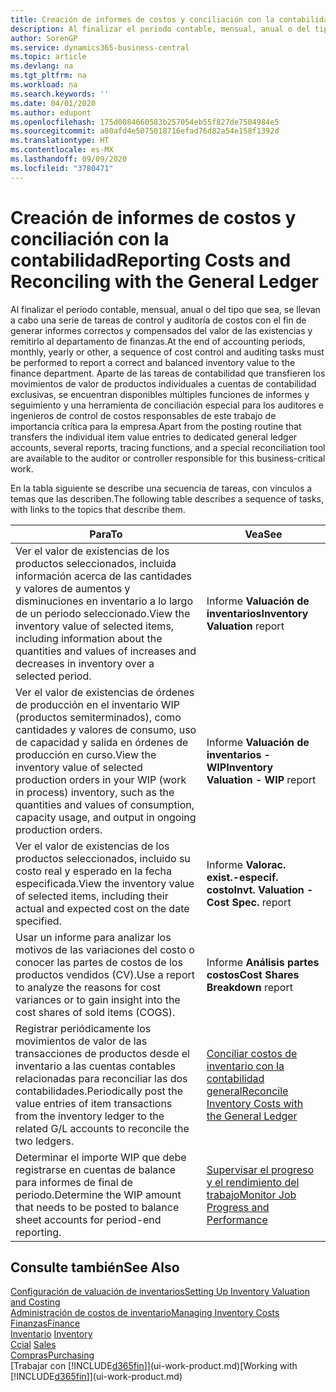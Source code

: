 ```yaml
---
title: Creación de informes de costos y conciliación con la contabilidad | Documentos de Microsoft
description: Al finalizar el periodo contable, mensual, anual o del tipo que sea, se llevan a cabo una serie de tareas de control y auditoría de costos con el fin de generar informes correctos y compensados del valor de las existencias y remitirlo al departamento de finanzas. Aparte de las tareas de contabilidad que transfieren los movimientos de valor de productos individuales a cuentas de contabilidad exclusivas, se encuentran disponibles múltiples funciones de informes y seguimiento y una herramienta de conciliación especial para los auditores e ingenieros de control de costos responsables de este trabajo de importancia crítica para la empresa.
author: SorenGP
ms.service: dynamics365-business-central
ms.topic: article
ms.devlang: na
ms.tgt_pltfrm: na
ms.workload: na
ms.search.keywords: ''
ms.date: 04/01/2020
ms.author: edupont
ms.openlocfilehash: 175d0084660583b257054eb55f827de7504984e5
ms.sourcegitcommit: a80afd4e5075018716efad76d82a54e158f1392d
ms.translationtype: HT
ms.contentlocale: es-MX
ms.lasthandoff: 09/09/2020
ms.locfileid: "3780471"
---
```

# <a name="reporting-costs-and-reconciling-with-the-general-ledger"></a><span data-ttu-id="3b9b1-104">Creación de informes de costos y conciliación con la contabilidad</span><span class="sxs-lookup"><span data-stu-id="3b9b1-104">Reporting Costs and Reconciling with the General Ledger</span></span>
<span data-ttu-id="3b9b1-105">Al finalizar el periodo contable, mensual, anual o del tipo que sea, se llevan a cabo una serie de tareas de control y auditoría de costos con el fin de generar informes correctos y compensados del valor de las existencias y remitirlo al departamento de finanzas.</span><span class="sxs-lookup"><span data-stu-id="3b9b1-105">At the end of accounting periods, monthly, yearly or other, a sequence of cost control and auditing tasks must be performed to report a correct and balanced inventory value to the finance department.</span></span> <span data-ttu-id="3b9b1-106">Aparte de las tareas de contabilidad que transfieren los movimientos de valor de productos individuales a cuentas de contabilidad exclusivas, se encuentran disponibles múltiples funciones de informes y seguimiento y una herramienta de conciliación especial para los auditores e ingenieros de control de costos responsables de este trabajo de importancia crítica para la empresa.</span><span class="sxs-lookup"><span data-stu-id="3b9b1-106">Apart from the posting routine that transfers the individual item value entries to dedicated general ledger accounts, several reports, tracing functions, and a special reconciliation tool are available to the auditor or controller responsible for this business-critical work.</span></span>  

 <span data-ttu-id="3b9b1-107">En la tabla siguiente se describe una secuencia de tareas, con vínculos a temas que las describen.</span><span class="sxs-lookup"><span data-stu-id="3b9b1-107">The following table describes a sequence of tasks, with links to the topics that describe them.</span></span>   

|<span data-ttu-id="3b9b1-108">**Para**</span><span class="sxs-lookup"><span data-stu-id="3b9b1-108">**To**</span></span>|<span data-ttu-id="3b9b1-109">**Vea**</span><span class="sxs-lookup"><span data-stu-id="3b9b1-109">**See**</span></span>|  
|------------|-------------|  
|<span data-ttu-id="3b9b1-110">Ver el valor de existencias de los productos seleccionados, incluida información acerca de las cantidades y valores de aumentos y disminuciones en inventario a lo largo de un periodo seleccionado.</span><span class="sxs-lookup"><span data-stu-id="3b9b1-110">View the inventory value of selected items, including information about the quantities and values of increases and decreases in inventory over a selected period.</span></span>|<span data-ttu-id="3b9b1-111">Informe **Valuación de inventarios**</span><span class="sxs-lookup"><span data-stu-id="3b9b1-111">**Inventory Valuation** report</span></span>|  
|<span data-ttu-id="3b9b1-112">Ver el valor de existencias de órdenes de producción en el inventario WIP (productos semiterminados), como cantidades y valores de consumo, uso de capacidad y salida en órdenes de producción en curso.</span><span class="sxs-lookup"><span data-stu-id="3b9b1-112">View the inventory value of selected production orders in your WIP (work in process) inventory, such as the quantities and values of consumption, capacity usage, and output in ongoing production orders.</span></span>|<span data-ttu-id="3b9b1-113">Informe **Valuación de inventarios - WIP**</span><span class="sxs-lookup"><span data-stu-id="3b9b1-113">**Inventory Valuation - WIP** report</span></span>|  
|<span data-ttu-id="3b9b1-114">Ver el valor de existencias de los productos seleccionados, incluido su costo real y esperado en la fecha especificada.</span><span class="sxs-lookup"><span data-stu-id="3b9b1-114">View the inventory value of selected items, including their actual and expected cost on the date specified.</span></span>|<span data-ttu-id="3b9b1-115">Informe **Valorac. exist.-especif. costo**</span><span class="sxs-lookup"><span data-stu-id="3b9b1-115">**Invt. Valuation - Cost Spec.** report</span></span>|  
|<span data-ttu-id="3b9b1-116">Usar un informe para analizar los motivos de las variaciones del costo o conocer las partes de costos de los productos vendidos (CV).</span><span class="sxs-lookup"><span data-stu-id="3b9b1-116">Use a report to analyze the reasons for cost variances or to gain insight into the cost shares of sold items (COGS).</span></span>|<span data-ttu-id="3b9b1-117">Informe **Análisis partes costos**</span><span class="sxs-lookup"><span data-stu-id="3b9b1-117">**Cost Shares Breakdown** report</span></span>|  
|<span data-ttu-id="3b9b1-118">Registrar periódicamente los movimientos de valor de las transacciones de productos desde el inventario a las cuentas contables relacionadas para reconciliar las dos contabilidades.</span><span class="sxs-lookup"><span data-stu-id="3b9b1-118">Periodically post the value entries of item transactions from the inventory ledger to the related G/L accounts to reconcile the two ledgers.</span></span>|[<span data-ttu-id="3b9b1-119">Conciliar costos de inventario con la contabilidad general</span><span class="sxs-lookup"><span data-stu-id="3b9b1-119">Reconcile Inventory Costs with the General Ledger</span></span>](finance-how-to-post-inventory-costs-to-the-general-ledger.md)|  
|<span data-ttu-id="3b9b1-120">Determinar el importe WIP que debe registrarse en cuentas de balance para informes de final de periodo.</span><span class="sxs-lookup"><span data-stu-id="3b9b1-120">Determine the WIP amount that needs to be posted to balance sheet accounts for period-end reporting.</span></span>|[<span data-ttu-id="3b9b1-121">Supervisar el progreso y el rendimiento del trabajo</span><span class="sxs-lookup"><span data-stu-id="3b9b1-121">Monitor Job Progress and Performance</span></span>](projects-how-monitor-progress-performance.md)|

## <a name="see-also"></a><span data-ttu-id="3b9b1-122">Consulte también</span><span class="sxs-lookup"><span data-stu-id="3b9b1-122">See Also</span></span>  
[<span data-ttu-id="3b9b1-123">Configuración de valuación de inventarios</span><span class="sxs-lookup"><span data-stu-id="3b9b1-123">Setting Up Inventory Valuation and Costing</span></span>](finance-set-up-inventory-valuation-and-costing.md)  
[<span data-ttu-id="3b9b1-124">Administración de costos de inventario</span><span class="sxs-lookup"><span data-stu-id="3b9b1-124">Managing Inventory Costs</span></span>](finance-manage-inventory-costs.md)  
[<span data-ttu-id="3b9b1-125">Finanzas</span><span class="sxs-lookup"><span data-stu-id="3b9b1-125">Finance</span></span>](finance.md)  
<span data-ttu-id="3b9b1-126">[Inventario](inventory-manage-inventory.md) </span><span class="sxs-lookup"><span data-stu-id="3b9b1-126">[Inventory](inventory-manage-inventory.md) </span></span>  
<span data-ttu-id="3b9b1-127">[Ccial](sales-manage-sales.md) </span><span class="sxs-lookup"><span data-stu-id="3b9b1-127">[Sales](sales-manage-sales.md) </span></span>  
[<span data-ttu-id="3b9b1-128">Compras</span><span class="sxs-lookup"><span data-stu-id="3b9b1-128">Purchasing</span></span>](purchasing-manage-purchasing.md)  
<span data-ttu-id="3b9b1-129">[Trabajar con [!INCLUDE[d365fin](includes/d365fin_md.md)]](ui-work-product.md)</span><span class="sxs-lookup"><span data-stu-id="3b9b1-129">[Working with [!INCLUDE[d365fin](includes/d365fin_md.md)]](ui-work-product.md)</span></span>

